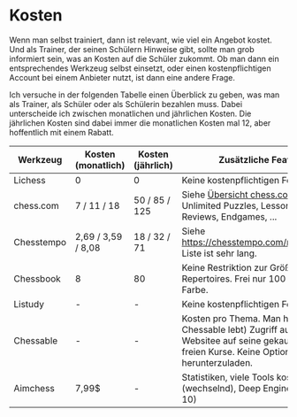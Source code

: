 # Kosten

Wenn man selbst trainiert, dann ist relevant, wie viel ein Angebot kostet. Und als Trainer, der seinen Schülern Hinweise gibt, sollte man grob informiert sein, was an Kosten auf die Schüler zukommt. Ob man dann ein entsprechendes Werkzeug selbst einsetzt, oder einen kostenpflichtigen Account bei einem Anbieter nutzt, ist dann eine andere Frage.

Ich versuche in der folgenden Tabelle einen Überblick zu geben, was man als Trainer, als Schüler oder als Schülerin bezahlen muss. Dabei unterscheide ich zwischen monatlichen und jährlichen Kosten. Die jährlichen Kosten sind dabei immer die monatlichen Kosten mal 12, aber hoffentlich mit einem Rabatt.

| Werkzeug | Kosten (monatlich) | Kosten (jährlich) | Zusätzliche Features                                                                                                                                   |
|----------|--------------------|-------------------|--------------------------------------------------------------------------------------------------------------------------------------------------------|
| Lichess  | 0                  | 0                 | Keine kostenpflichtigen Feature                                                                                                                        |
| chess.com | 7 / 11 / 18 | 50 / 85 / 125 | Siehe [Übersicht chess.com](https://www.chess.com/membership?c=no_ads): Werbung, Unlimited Puzzles, Lessons, Game Reviews, Endgames, ...               |
| Chesstempo | 2,69 / 3,59 / 8,08 | 18 / 32 / 71 | Siehe https://chesstempo.com/memberships/ Liste ist sehr lang.                                                                                         | 
| Chessbook | 8 | 80 | Keine Restriktion zur Größe des Repertoires. Frei nur 100 Züge pro Farbe.                                                                              |
| Listudy | - | - | Keine kostenpflichtigen Feature.                                                                                                                       |
| Chessable | - | - | Kosten pro Thema. Man hat (solange Chessable lebt) Zugriff auf die Websitee auf seine gekauften und freien Kurse. Keine Option, diese herunterzuladen. |
| Aimchess | 7,99$ | - | Statistiken, viele Tools kostenpflichtig (wechselnd), Deep Engine (16 statt 10) |
